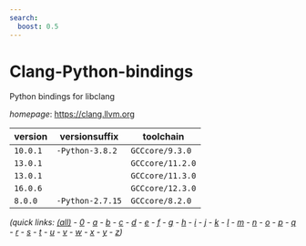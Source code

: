 ```yaml
---
search:
  boost: 0.5
---
```

# Clang-Python-bindings

Python bindings for libclang

*homepage*: <https://clang.llvm.org>

version | versionsuffix | toolchain
--------|---------------|----------
``10.0.1`` | ``-Python-3.8.2`` | ``GCCcore/9.3.0``
``13.0.1`` |  | ``GCCcore/11.2.0``
``13.0.1`` |  | ``GCCcore/11.3.0``
``16.0.6`` |  | ``GCCcore/12.3.0``
``8.0.0`` | ``-Python-2.7.15`` | ``GCCcore/8.2.0``


*(quick links: [(all)](../index.md) - [0](../0/index.md) - [a](../a/index.md) - [b](../b/index.md) - [c](../c/index.md) - [d](../d/index.md) - [e](../e/index.md) - [f](../f/index.md) - [g](../g/index.md) - [h](../h/index.md) - [i](../i/index.md) - [j](../j/index.md) - [k](../k/index.md) - [l](../l/index.md) - [m](../m/index.md) - [n](../n/index.md) - [o](../o/index.md) - [p](../p/index.md) - [q](../q/index.md) - [r](../r/index.md) - [s](../s/index.md) - [t](../t/index.md) - [u](../u/index.md) - [v](../v/index.md) - [w](../w/index.md) - [x](../x/index.md) - [y](../y/index.md) - [z](../z/index.md))*

